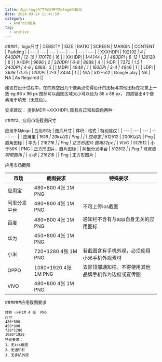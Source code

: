 ```yaml
---
title: App-logo尺寸及应用市场logo和截图
date: 2024-03-24 11:47:50
category:
  - Android相关
tag:
  - archive
---
```


####1、logo尺寸
| DEBSITY | SIZE | RATIO | SCREEN | MARGIN | CONTENT | Padding |
| --- | --- | --- | --- | --- | --- | --- |
| XXXHDPI | 192*192 | 4 | 640DPI | 12-16 | 170*170 | 16 |
| XXHDPI | 144*144 | 3 | 480DPI | 8-12 | 128*128 | 8 |
| XHDPI | 96*96 | 2 | 320DPI | 6-8 | 88*88 | 4 |
| HDPI | 72*72 | 1.5 | 240DPI | 4-6 | 68*68 | 2 |
| MDPI | 48*48 | 1 | 160DPI | 3-4 | 46*46 | 1 |
| LDPI | 36*36 | 0.75 | 120DPI | 2-3 | 34*34 | 1 |
| N/A | 512*512 | Google play | NA | NA | As Required ||

建议在设计过程中，在四周空出几个像素点使得设计的图标与其他图标在视觉上一致
eg:96 x 96 px 图标可以画图区域大小可以设为 88 x 88 px， 四周留出4个像素用于填充（无底色）。

安卓建议：
提供MDPI~XXXHDPI, 图标有正常和圆角两种

####2、应用市场截图尺寸

应用市场logo
| 应用市场 | 图片尺寸 | 体积 | 格式 | 特别建议 |
| --- | --- | --- | --- | --- |
| 应用宝 | 16*16 | 20k以内 | Png |  |
| 应用宝 | 512*512 | 200K以内 | Png | 直角图标 |
| 华为 | 216*216 |  | Png | 正方形图片 圆角32px |
| VIVO | 512*512 | 小于50K | PNG | 正方形图片，直角图标 |
| 阿里分发平台 | 512*512 |  | Png | 背景透明带圆角 |
| 小米 | 216*216 |  | Png | 正方形图片 |

应用市场截图

| 市场 | 截图要求 | 特殊要求 |
| --- | --- | --- |
| 应用宝 | 480*800 4张 1M PNG |  |
| 阿里分发平台 | 480*800 4张 1M PNG | 不可上传ios截图 |
| 百度 | 480*800 4张 1M PNG | 通知栏不含有与app自身无关的应用图标 |
| 华为 | 450*800 4张 1M PNG |  |
| 小米 | 720*1280 4张 1M PNG | 若截图含有手机外观，必须使用小米手机外观素材 |
| OPPO | 1080*1920 4张 1M PNG | 去除顶部通知栏，不得使用其他品牌手机作为边框或宣传图 |
| VIVO | 480*800 4张 1M PNG |  |


######应用截图要求
```
体积 小于1M 4 张  PNG
尺寸
480*800
450*800
720*1280
1080*1920 
特别要求：
1、无ios截图
2、无通知栏
3、无手机外观
```
